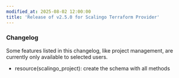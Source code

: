```yaml
---
modified_at: 2025-08-02 12:00:00
title: 'Release of v2.5.0 for Scalingo Terraform Provider'
---
```


### Changelog

Some features listed in this changelog, like project management, are currently only available to selected users.

* resource(scalingo_project): create the schema with all methods
